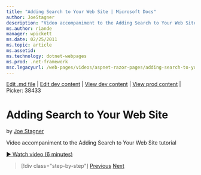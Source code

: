 ```yaml
---
title: "Adding Search to Your Web Site | Microsoft Docs"
author: JoeStagner
description: "Video accompaniment to the Adding Search to Your Web Site tutorial"
ms.author: riande
manager: wpickett
ms.date: 02/25/2011
ms.topic: article
ms.assetid: 
ms.technology: dotnet-webpages
ms.prod: .net-framework
msc.legacyurl: /web-pages/videos/aspnet-razor-pages/adding-search-to-your-web-site
---
```

[Edit .md file](C:\Projects\msc\dev\Msc.Www\Web.ASP\App_Data\github\web-pages\videos\aspnet-razor-pages\adding-search-to-your-web-site.md) | [Edit dev content](http://www.aspdev.net/umbraco#/content/content/edit/26764) | [View dev content](http://docs.aspdev.net/tutorials/web-pages/videos/aspnet-razor-pages/adding-search-to-your-web-site.html) | [View prod content](http://www.asp.net/web-pages/videos/aspnet-razor-pages/adding-search-to-your-web-site) | Picker: 38433

Adding Search to Your Web Site
====================
by [Joe Stagner](https://github.com/JoeStagner)

Video accompaniment to the Adding Search to Your Web Site tutorial

[&#9654; Watch video (6 minutes)](https://channel9.msdn.com/Blogs/ASP-NET-Site-Videos/adding-search-to-your-web-site)

>[!div class="step-by-step"] [Previous](adding-email-to-your-web-site.md) [Next](adding-social-networking-to-your-website.md)